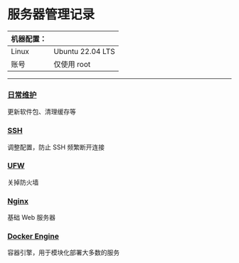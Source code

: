 # 服务器管理记录
| 机器配置： |                  |
| ---------- | ---------------- |
| Linux      | Ubuntu 22.04 LTS |
| 账号       | 仅使用 root      |

 ---

### [日常维护](maintain.md)
更新软件包、清理缓存等

### [SSH](ssh.md)
调整配置，防止 SSH 频繁断开连接

### [UFW](ufw.md)
关掉防火墙

### [Nginx](nginx.md)
基础 Web 服务器

### [Docker Engine](docker.md)
容器引擎，用于模块化部署大多数的服务
